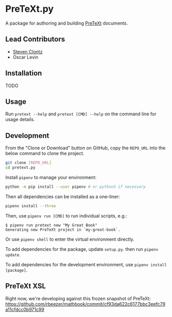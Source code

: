 # PreTeXt.py

A package for authoring and building [PreTeXt](https://pretextbook.org) documents.

## Lead Contributors

- [Steven Clontz](https://clontz.org)
- Oscar Levin

## Installation

TODO

## Usage

Run `pretext --help` and `pretext [CMD] --help`
on the command line for usage details.

## Development

From the "Clone or Download" button on GitHub, copy the `REPO_URL` into the below command to clone the project.

```bash
git clone [REPO_URL]
cd pretext.py
```

Install `pipenv` to manage your environment:

```bash
python -m pip install --user pipenv # or python3 if necessary
```

Then all dependencies can be installed as a one-liner:

```bash
pipenv install --three
```

Then, use `pipenv run [CMD]` to run individual scripts, e.g.:

```
$ pipenv run pretext new "My Great Book"
Generating new PreTeXt project in `my-great-book`.
```

Or use `pipenv shell` to enter the virtual environment directly.

To add dependencies for the package, update `setup.py`. then run `pipenv update`.

To add dependencies for the development environment, use `pipenv install [package]`.

## PreTeXt XSL

Right now, we're developing against this frozen snapshot of PreTeXt:
<https://github.com/rbeezer/mathbook/commit/cf93da622c6177bbc3eefc79a11cfdcc0b971c99>